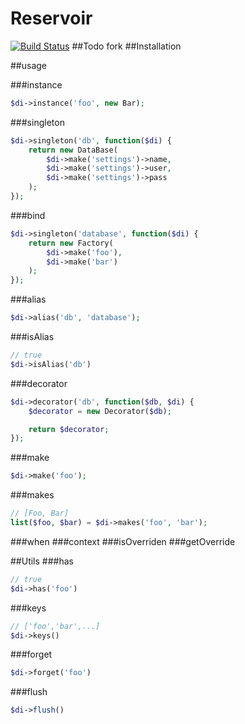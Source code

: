 # Reservoir
[![Build Status](https://travis-ci.org/undercloud/reservoir.svg?branch=master)](https://travis-ci.org/undercloud/reservoir)
##Todo
fork
##Installation

##usage

###instance
```PHP
$di->instance('foo', new Bar);
```

###singleton
```PHP
$di->singleton('db', function($di) {
    return new DataBase(
        $di->make('settings')->name,
        $di->make('settings')->user,
        $di->make('settings')->pass
    );
});
```

###bind
```PHP
$di->singleton('database', function($di) {
    return new Factory(
        $di->make('foo'),
        $di->make('bar')
    );
});
```

###alias
```PHP
$di->alias('db', 'database');
```

###isAlias
```PHP
// true
$di->isAlias('db')
```

###decorator
```PHP
$di->decorator('db', function($db, $di) {
    $decorator = new Decorator($db);

    return $decorator;
});
```

###make
```PHP
$di->make('foo');
```
###makes
```PHP
// [Foo, Bar]
list($foo, $bar) = $di->makes('foo', 'bar');
```

###when
###context
###isOverriden
###getOverride

##Utils
###has
```PHP
// true
$di->has('foo')
```
###keys
```PHP
// ['foo','bar',...]
$di->keys()
```
###forget
```PHP
$di->forget('foo')
```
###flush
```PHP
$di->flush()
```
